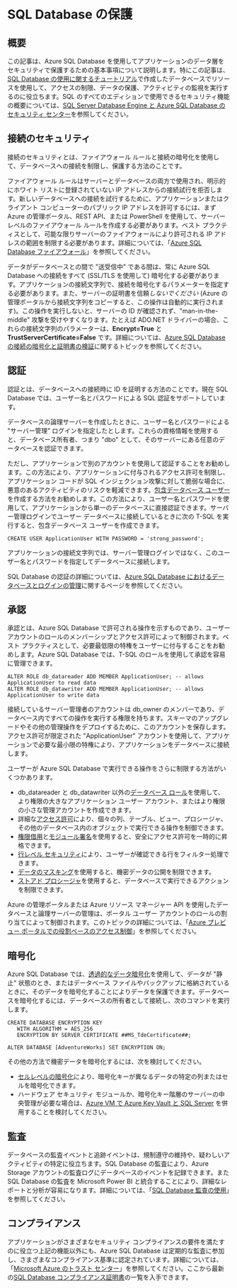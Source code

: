 <properties 
   pageTitle="SQL Database のセキュリティの概要" 
   description="認証、承認、接続のセキュリティ、暗号化、コンプライアンスなどに関するクラウドと SQL Server オンプレミスの違いなど、Azure SQL Database と SQL Server のセキュリティの詳細について説明します。" 
   services="sql-database" 
   documentationCenter="" 
   authors="tmullaney" 
   manager="jeffreyg" 
   editor=""/>

<tags
   ms.service="sql-database"
   ms.devlang="NA"
   ms.topic="article"
   ms.tgt_pltfrm="NA"
   ms.workload="data-services" 
   ms.date="07/14/2015"
   ms.author="thmullan;jackr"/>


# SQL Database の保護

## 概要

この記事は、Azure SQL Database を使用してアプリケーションのデータ層をセキュリティで保護するための基本事項について説明します。特にこの記事は、[SQL Database の使用に関するチュートリアル](sql-database-get-started.md)で作成したデータベースでリソースを使用して、アクセスの制限、データの保護、アクティビティの監視を実行するのに役立ちます。SQL のすべてのエディションで使用できるセキュリティ機能の概要については、[SQL Server Database Engine と Azure SQL Database のセキュリティ センター](https://msdn.microsoft.com/library/bb510589)を参照してください。

## 接続のセキュリティ

接続のセキュリティとは、ファイアウォール ルールと接続の暗号化を使用して、データベースへの接続を制限し、保護する方法のことです。

ファイアウォール ルールはサーバーとデータベースの両方で使用され、明示的にホワイト リストに登録されていない IP アドレスからの接続試行を拒否します。新しいデータベースへの接続を試行するために、アプリケーションまたはクライアント コンピューターのパブリック IP アドレスを許可するには、まず Azure の管理ポータル、REST API、または PowerShell を使用して、サーバーレベルのファイアウォール ルールを作成する必要があります。ベスト プラクティスとして、可能な限りサーバーのファイアウォールにより許可される IP アドレスの範囲を制限する必要があります。詳細については、「[Azure SQL Database ファイアウォール](https://msdn.microsoft.com/library/ee621782)」を参照してください。

データがデータベースとの間で "送受信中" である間は、常に Azure SQL Database への接続をすべて (SSL/TLS を使用して) 暗号化する必要があります。アプリケーションの接続文字列で、接続を暗号化するパラメーターを指定する必要があります。また、サーバーの証明書を信頼*しないでください* (Azure の管理ポータルから接続文字列をコピーすると、この操作は自動的に実行されます)。この操作を実行しないと、サーバーの ID が確認されず、"man-in-the-middle" 攻撃を受けやすくなります。たとえば ADO.NET ドライバーの場合、これらの接続文字列のパラメーターは、**Encrypt=True** と **TrustServerCertificate=False** です。詳細については、[Azure SQL Database の接続の暗号化と証明書の検証](https://msdn.microsoft.com/library/azure/ff394108#encryption)に関するトピックを参照してください。


## 認証

認証とは、データベースへの接続時に ID を証明する方法のことです。現在 SQL Database では、ユーザー名とパスワードによる SQL 認証をサポートしています。

データベースの論理サーバーを作成したときに、ユーザー名とパスワードによる "サーバー管理" ログインを指定したとします。これらの資格情報を使用すると、データベース所有者、つまり "dbo" として、そのサーバーにある任意のデータベースを認証できます。

ただし、アプリケーションで別のアカウントを使用して認証することをお勧めします。この方法により、アプリケーションに付与されるアクセス許可を制限し、アプリケーション コードが SQL インジェクション攻撃に対して脆弱な場合に、悪意のあるアクティビティのリスクを軽減できます。[包含データベース ユーザー](https://msdn.microsoft.com/library/ff929188)を作成する方法をお勧めします。この方法により、ユーザー名とパスワードを使用して、アプリケーションから単一のデータベースに直接認証できます。サーバー管理ログインでユーザー データベースに接続しているときに次の T-SQL を実行すると、包含データベース ユーザーを作成できます。

```
CREATE USER ApplicationUser WITH PASSWORD = 'strong_password';
```

アプリケーションの接続文字列では、サーバー管理ログインではなく、このユーザー名とパスワードを指定してデータベースに接続します。

SQL Database の認証の詳細については、[Azure SQL Database におけるデータベースとログインの管理](https://msdn.microsoft.com/library/ee336235)に関するページを参照してください。


## 承認
承認とは、Azure SQL Database で許可される操作を示すものであり、ユーザー アカウントのロールのメンバーシップとアクセス許可によって制御されます。ベスト プラクティスとして、必要最低限の特権をユーザーに付与することをお勧めします。Azure SQL Database では、T-SQL のロールを使用して承認を容易に管理できます。

```
ALTER ROLE db_datareader ADD MEMBER ApplicationUser; -- allows ApplicationUser to read data
ALTER ROLE db_datawriter ADD MEMBER ApplicationUser; -- allows ApplicationUser to write data
```

接続しているサーバー管理者のアカウントは db\_owner のメンバーであり、データベース内ですべての操作を実行する権限を持ちます。スキーマのアップグレードやその他の管理操作をデプロイするために、このアカウントを保存します。アクセス許可が限定された "ApplicationUser" アカウントを使用して、アプリケーションで必要な最小限の特権により、アプリケーションをデータベースに接続します。

ユーザーが Azure SQL Database で実行できる操作をさらに制限する方法がいくつかあります。

* db\_datareader と db\_datawriter 以外の[データベース ロール](https://msdn.microsoft.com/library/ms189121)を使用して、より権限の大きなアプリケーション ユーザー アカウント、またはより権限の小さな管理アカウントを作成できます。
* 詳細な[アクセス許可](https://msdn.microsoft.com/library/ms191291)により、個々の列、テーブル、ビュー、プロシージャ、その他のデータベース内のオブジェクトで実行できる操作を制御できます。
* [権限借用](https://msdn.microsoft.com/library/vstudio/bb669087)と[モジュール署名](https://msdn.microsoft.com/library/bb669102)を使用すると、安全にアクセス許可を一時的に昇格できます。
* [行レベル セキュリティ](https://msdn.microsoft.com/library/dn765131)により、ユーザーが確認できる行をフィルター処理できます。
* [データのマスキング](sql-database-dynamic-data-masking-get-started.md)を使用すると、機密データの公開を制限できます。
* [ストアド プロシージャ](https://msdn.microsoft.com/library/ms190782)を使用すると、データベースで実行できるアクションを制限できます。

Azure の管理ポータルまたは Azure リソース マネージャー API を使用したデータベースと論理サーバーの管理は、ポータル ユーザー アカウントのロールの割り当てによって制御されます。このトピックの詳細については、「[Azure プレビュー ポータルでの役割ベースのアクセス制御](../role-based-access-control-configure.md)」を参照してください。


## 暗号化

Azure SQL Database では、[透過的なデータ暗号化](http://go.microsoft.com/fwlink/?LinkId=526242)を使用して、データが "静止" 状態のとき、またはデータベース ファイルやバックアップに格納されているときに、そのデータを暗号化することによりデータを保護できます。データベースを暗号化するには、データベースの所有者として接続し、次のコマンドを実行します。

```
CREATE DATABASE ENCRYPTION KEY 
   WITH ALGORITHM = AES_256 
   ENCRYPTION BY SERVER CERTIFICATE ##MS_TdeCertificate##;
   
ALTER DATABASE [AdventureWorks] SET ENCRYPTION ON;
```

その他の方法で機密データを暗号化するには、次を検討してください。

* [セルレベルの暗号化](https://msdn.microsoft.com/library/ms179331.aspx)により、暗号化キーが異なるデータの特定の列またはセルを暗号化できます。
* ハードウェア セキュリティ モジュールか、暗号化キー階層のサーバーの中央管理が必要な場合は、[Azure VM で Azure Key Vault と SQL Server](http://blogs.technet.com/b/kv/archive/2015/01/12/using-the-key-vault-for-sql-server-encryption.aspx) を併用することを検討してください。


## 監査

データベースの監査イベントと追跡イベントは、規制遵守の維持や、疑わしいアクティビティの特定に役立ちます。SQL Database の監査により、Azure Storage アカウントの監査ログにデータベースのイベントを記録できます。また SQL Database の監査を Microsoft Power BI と統合することにより、詳細なレポートと分析が容易になります。詳細については、「[SQL Database 監査の使用](sql-database-auditing-get-started.md)」を参照してください。

## コンプライアンス

アプリケーションがさまざまなセキュリティ コンプライアンスの要件を満たすのに役立つ上記の機能以外にも、Azure SQL Database は定期的な監査に参加し、さまざまなコンプライアンス基準に認定されています。詳細については、「[Microsoft Azure のトラスト センター](http://azure.microsoft.com/support/trust-center/)」を参照してください。ここから最新の[SQL Database コンプライアンス証明書](http://azure.microsoft.com/support/trust-center/services/)の一覧を入手できます。
 

<!---HONumber=August15_HO6-->